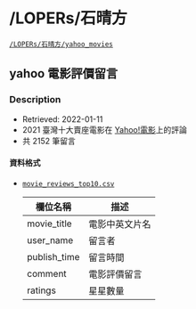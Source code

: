 # /LOPERs/石晴方


<a href='https://drive.google.com/drive/folders/1ldrthDP0lqE6lZbN5inS3vJi_cB0U6Lh' target='_blank' class='drive-location'><code>/LOPERs/石晴方/yahoo_movies</code></a>

## yahoo 電影評價留言

### Description

- Retrieved: 2022-01-11
- 2021 臺灣十大賣座電影在 [Yahoo!電影](https://movies.yahoo.com.tw/)上的評論
- 共 2152 筆留言

#### 資料格式

- [`movie_reviews_top10.csv`](https://drive.google.com/file/d/1gTfMZf9X7YadDQ9U5fCgCk6SoN-3DBq2/view?usp=sharing)

    | 欄位名稱 | 描述 |
    |-------------|-------------|
    | movie_title |  電影中英文片名 |
    | user_name   |  留言者  |
    | publish_time|  留言時間   |
    | comment     |  電影評價留言   |
    | ratings     | 星星數量     |